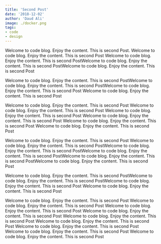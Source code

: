 ```yaml
---
title: 'Second Post'
date: '2018-12-02'
author: 'Daud Ali'
image: ./docker.png
tags: 
- code
- design
---
```


Welcome to code blog. Enjoy the content. This is second Post.
Welcome to code blog. Enjoy the content. This is second Post
Welcome to code blog. Enjoy the content. This is second PostWelcome to code blog. Enjoy the content. This is second PostWelcome to code blog. Enjoy the content. This is second Post

Welcome to code blog. Enjoy the content. This is second PostWelcome to code blog. Enjoy the content. This is second PostWelcome to code blog. Enjoy the content. This is second Post
Welcome to code blog. Enjoy the content. This is second Post

Welcome to code blog. Enjoy the content. This is second Post
Welcome to code blog. Enjoy the content. This is second Post
Welcome to code blog. Enjoy the content. This is second Post
Welcome to code blog. Enjoy the content. This is second Post
Welcome to code blog. Enjoy the content. This is second Post
Welcome to code blog. Enjoy the content. This is second Post


Welcome to code blog. Enjoy the content. This is second Post
Welcome to code blog. Enjoy the content. This is second PostWelcome to code blog. Enjoy the content. This is second PostWelcome to code blog. Enjoy the content. This is second PostWelcome to code blog. Enjoy the content. This is second PostWelcome to code blog. Enjoy the content. This is second Post

Welcome to code blog. Enjoy the content. This is second PostWelcome to code blog. Enjoy the content. This is second PostWelcome to code blog. Enjoy the content. This is second Post
Welcome to code blog. Enjoy the content. This is second Post

Welcome to code blog. Enjoy the content. This is second Post
Welcome to code blog. Enjoy the content. This is second Post
Welcome to code blog. Enjoy the content. This is second Post
Welcome to code blog. Enjoy the content. This is second Post
Welcome to code blog. Enjoy the content. This is second Post
Welcome to code blog. Enjoy the content. This is second Post
Welcome to code blog. Enjoy the content. This is second Post
Welcome to code blog. Enjoy the content. This is second Post
Welcome to code blog. Enjoy the content. This is second Post